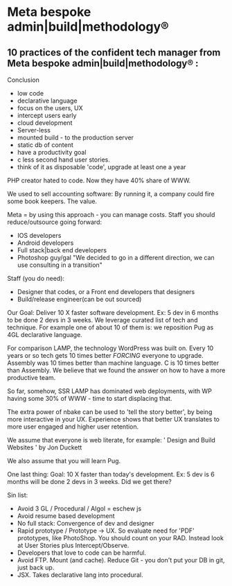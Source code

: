 
# Meta bespoke admin|build|methodology&reg;

## 10 practices of the confident tech manager from Meta bespoke admin|build|methodology&reg; :

Conclusion
* low code
* declarative language
* focus on the users, UX
* intercept users early
* cloud development
* Server-less
* mounted build - to the production server
* static db of content
* have a productivity goal
* c less second hand user stories.
* think of it as disposable 'code', upgrade at least one a year


PHP creator hated to code. Now they have 40% share of WWW.


We used to sell accounting software: By running it, a company could fire some book keepers. The value.

Meta = by using this approach - you can manage costs.
Staff you should reduce/outsource going forward:
- IOS developers
- Android developers
- Full stack|back end developers
- Photoshop guy/gal
"We decided to go in a different direction, we can use consulting in a transition"

Staff (you do need):
- Designer that codes, or a Front end developers that designers
- Build/release engineer(can be out sourced)


<!-- story -->
Our Goal: Deliver 10 X faster software development. Ex: 5 dev in 6 months to be done 2 devs in 3 weeks.
We leverage curated list of tech and technique. For example one of about 10 of them is: we reposition Pug as 4GL declarative language.

For comparison LAMP, the technology WordPress was built on. Every 10 years or so tech gets 10 times better *FORCING* everyone to upgrade. Assembly was 10 times better than machine language. C is 10 times better than Assembly. We believe that we found the answer on how to have a more productive team.

So far, somehow, SSR LAMP has dominated web deployments, with WP having some 30% of WWW - time to start displacing that.

The extra power of nbake can be used to 'tell the story better', by being more interactive in your UX. Experience shows that better UX translates to more user engaged and higher user retention.

We assume that everyone is web literate, for example:
' Design and Build Websites ' by Jon Duckett

We also assume that you will learn Pug.
<!-- end story -->


One last thing:
Goal: 10 X faster than today's development. Ex: 5 dev is 6 months will be done 2 devs in 3 weeks.
Did we get there?




Sin list:
* Avoid 3 GL / Procedural / Algol =  eschew js
* Avoid resume based development
* No full stack: Convergence of dev and designer
* Rapid prototype / Prototype -> UX. So evaluate need for 'PDF' prototypes, like PhotoShop. You should count on your RAD. Instead look at User Stories plus Intercept/Observe.
* Developers that love to code can be harmful.
* Avoid FTP. Mount (and cache). Reduce Git - you don't put your DB in git, just back up.
* JSX. Takes declarative lang into procedural.
